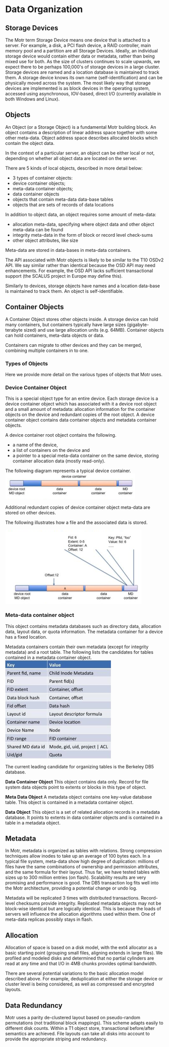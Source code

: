 # Data Organization
## Storage Devices
The Motr term Storage Device means one device that is attached to a server. For example, a disk, a PCI flash device, a RAID controller, main memory pool and a partition are all Storage Devices. Ideally, an individual storage device would contain either data or metadata, rather than being mixed use for both. As the size of clusters continues to scale upwards, we expect there to be perhaps 100,000's of storage devices in a large cluster. Storage devices are named and a location database is maintained to track them. A storage device knows its own name (self-identification) and can be physically moved across the system. The most likely way that storage devices are implemented is as block devices in the operating system, accessed using asynchronous, IOV-based, direct I/O (currently available in both Windows and Linux).

## Objects
An Object (or a Storage Object) is a fundamental Motr building block. An object contains a description of linear address space together with some other meta-data. Object address space describes allocated blocks which contain the object data.

In the context of a particular server, an object can be either local or not, depending on whether all object data are located on the server.

There are 5 kinds of local objects, described in more detail below:

+  3 types of container objects:
+  device container objects;
+  meta-data container objects;
+  data container objects  
+  objects that contain meta-data data-base tables
+  objects that are sets of records of data locations  

In addition to object data, an object requires some amount of meta-data:

+  allocation meta-data, specifying where object data and other object meta-data can be found
+  integrity meta-data in the form of block or record level check-sums
+  other object attributes, like size  

Meta-data are stored in data-bases in meta-data containers.

The API associated with Motr objects is likely to be similar to the T10 OSDv2 API. We say similar rather than identical because the OSD API may need enhancements. For example, the OSD API lacks sufficient transactional support (the SCALUS project in Europe may define this).

Similarly to devices, storage objects have names and a location data-base is maintained to track them. An object is self-identifiable.

## Container Objects
A Container Object stores other objects inside. A storage device can hold many containers, but containers typically have large sizes (gigabyte-terabyte sized) and use large allocation units (e.g. 64MB). Container objects can hold containers, meta-data objects or data.

Containers can migrate to other devices and they can be merged, combining multiple containers in to one.

### Types of Objects
Here we provide more detail on the various types of objects that Motr uses.

### Device Container Object
This is a special object type for an entire device. Each storage device is a device container object which has associated with it a device root object and a small amount of metadata: allocation information for the container objects on the device and redundant copies of the root object. A device container object contains data container objects and metadata container objects.

A device container root object contains the following.

+  a name of the device,
+  a list of containers on the device and
+  a pointer to a special meta-data container on the same device, storing container allocation data (mostly read-only).  

The following diagram represents a typical device container.
![image](./Images/Device_container.PNG)

Additional redundant copies of device container object meta-data are stored on other devices.

The following illustrates how a file and the associated data is stored.   

![image](./Images/Delay.PNG)   

### Meta-data container object
This object contains metadata databases such as directory data, allocation data, layout data, or quota information. The metadata container for a device has a fixed location.

Metadata containers contain their own metadata (except for integrity metadata) and a root table. The following lists the candidates for tables contained in a metadata container object.
![image](./Images/Table.PNG)

The current leading candidate for organizing tables is the Berkeley DB5 database.

**Data Container Object**
This object contains data only. Record for file system data objects point to extents or blocks in this type of object.

**Meta Data Object**
A metadata object contains one key-value database table. This object is contained in a metadata container object.

**Data Object**
This object is a set of related allocation records in a metadata database. It points to extents in data container objects and is contained in a table in a metadata object.

## Metadata
In Motr, metadata is organized as tables with relations. Strong compression techniques allow inodes to take up an average of 100 bytes each. In a typical file system, meta-data show high degree of duplication: millions of files have the same combinations of ownership and permission attributes, and the same formula for their layout. Thus far, we have tested tables with sizes up to 300 million entries (on flash). Scalability results are very promising and performance is good. The DB5 transaction log fits well into the Motr architecture, providing a potential change or undo log.

Metadata will be replicated 3 times with distributed transactions. Record-level checksums provide integrity. Replicated metadata objects may not be block-wise identical but are logically identical. This is because the loads of servers will influence the allocation algorithms used within them. One of meta-data replicas possibly stays in flash.

## Allocation
Allocation of space is based on a disk model, with the ext4 allocator as a basic starting point (grouping small files, aligning extends in large files). We profiled and modeled disks and determined that no partial cylinders are read at any time and that I/O in 4MB chunks provides optimal bandwidth.

There are several potential variations to the basic allocation model described above. For example, deduplication at either the storage device or cluster level is being considered, as well as compressed and encrypted layouts.

## Data Redundancy
Motr uses a parity de-clustered layout based on pseudo-random permutations (not traditional block mappings). This scheme adapts easily to different disk counts. Within a T1 object store, transactional before/after semantics are achieved. File layouts can take all disks into account to provide the appropriate striping and redundancy.
